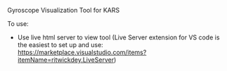 Gyroscope Visualization Tool for KARS

To use: 
  - Use live html server to view tool (Live Server extension for VS code is the easiest to set up and use: https://marketplace.visualstudio.com/items?itemName=ritwickdey.LiveServer)
